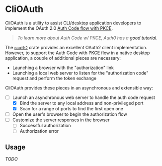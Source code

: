 # CliOAuth

CliOAuth is a utility to assist CLI/desktop application developers to implement the OAuth 2.0
[Auth Code flow with PKCE][1].

> _To learn more about Auth Code w/ PKCE, Auth0 has a [good tutorial][2]._

The [`oauth2`][3] crate provides an excellent OAuth2 client implementation. However, to support the Auth Code with PKCE
flow in a native desktop application, a couple of additional pieces are necessary:

- Launching a browser with the "authorization" link
- Launching a local web server to listen for the "authorization code" request and perform the token exchange

CliOAuth provides these pieces in an asynchronous and extensible way:

- [ ] Launch an asynchronous web server to handle the auth code request
  - [x] Bind the server to any local address and non-privileged port
  - [x] Scan for a range of ports to find the first open one
- [ ] Open the user's browser to begin the authorization flow
- [ ] Customize the server responses in the browser
  - [ ] Successful authorization
  - [ ] Authorization error

[1]: https://www.rfc-editor.org/rfc/rfc7636
[2]: https://auth0.com/docs/get-started/authentication-and-authorization-flow/authorization-code-flow-with-proof-key-for-code-exchange-pkce
[3]: https://crates.io/crates/oauth2

## Usage

_TODO_
